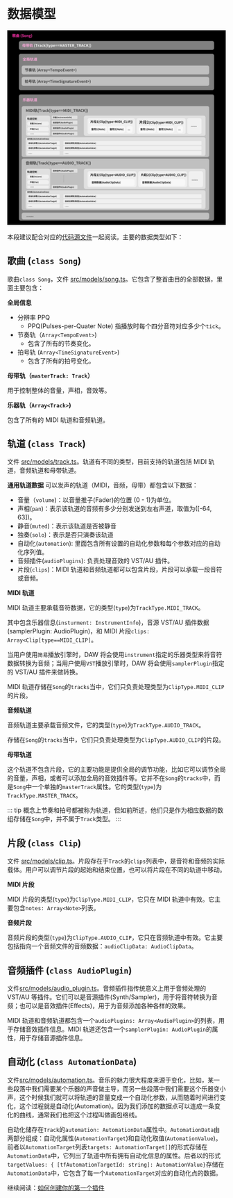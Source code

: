 # 数据模型

![数据模型概览](./images/charts/data_models.jpg)

本段建议配合对应的[代码源文件](https://github.com/tuneflow/tuneflow/tree/master/src/models)一起阅读。主要的数据类型如下：

## 歌曲 (`class Song`)

歌曲`class Song`，文件 [src/models/song.ts](https://github.com/tuneflow/tuneflow/blob/master/src/models/song.ts)。它包含了整首曲目的全部数据，里面主要包含：

**全局信息**

- 分辨率 PPQ
  - PPQ(Pulses-per-Quater Note) 指播放时每个四分音符对应多少个`tick`。
- 节奏轨（`Array<TempoEvent>`)
  - 包含了所有的节奏变化。
- 拍号轨 (`Array<TimeSignatureEvent>`)
  - 包含了所有的拍号变化。

**母带轨（`masterTrack: Track`）**

用于控制整体的音量，声相，音效等。

**乐器轨（`Array<Track>`)**

包含了所有的 MIDI 轨道和音频轨道。

## 轨道 (`class Track`)

文件 [src/models/track.ts](https://github.com/tuneflow/tuneflow/blob/master/src/models/track.ts)。轨道有不同的类型，目前支持的轨道包括 MIDI 轨道，音频轨道和母带轨道。

**通用轨道数据** 可以发声的轨道（MIDI，音频，母带）都包含以下数据：

- 音量（`volume`)：以音量推子(Fader)的位置 (0 - 1)为单位。
- 声相(`pan`)：表示该轨道的音频有多少分别发送到左右声道，取值为([-64, 63])。
- 静音(`muted`)：表示该轨道是否被静音
- 独奏(`solo`)：表示是否只演奏该轨道
- 自动化(`automation`): 里面包含所有设置的自动化参数和每个参数对应的自动化序列值。
- 音频插件(`audioPlugins`): 负责处理音效的 VST/AU 插件。
- 片段(`clips`)：MIDI 轨道和音频轨道都可以包含片段，片段可以承载一段音符或音频。

**MIDI 轨道**

MIDI 轨道主要承载音符数据，它的类型(`type`)为`TrackType.MIDI_TRACK`。

其中包含乐器信息(`insturment: InstrumentInfo`)，音源 VST/AU 插件数据(samplerPlugin: AudioPlugin)，和 MIDI 片段`clips: Array<Clip[type==MIDI_CLIP]`。

当用户使用`简易`播放引擎时，DAW 将会使用`instrument`指定的乐器类型来将音符数据转换为音频；当用户使用`VST`播放引擎时，DAW 将会使用`samplerPlugin`指定的 VST/AU 插件来做转换。

MIDI 轨道存储在`Song`的`tracks`当中，它们只负责处理类型为`ClipType.MIDI_CLIP`的片段。

**音频轨道**

音频轨道主要承载音频文件，它的类型(`type`)为`TrackType.AUDIO_TRACK`。

存储在`Song`的`tracks`当中，它们只负责处理类型为`ClipType.AUDIO_CLIP`的片段。

**母带轨道**

这个轨道不包含片段，它的主要功能是提供全局的调节功能，比如它可以调节全局的音量，声相，或者可以添加全局的音效插件等。它并不在`Song`的`tracks`中，而是`Song`中一个单独的`masterTrack`属性。它的类型(`type`)为`TrackType.MASTER_TRACK`。

<!-- prettier-ignore-start -->
::: tip
概念上节奏和拍号都被称为轨道，但如前所述，他们只是作为相应数据的数组存储在`Song`中，并不属于`Track`类型。
:::
<!-- prettier-ignore-end -->

## 片段 (`class Clip`)

文件 [src/models/clip.ts](https://github.com/tuneflow/tuneflow/blob/master/src/models/clip.ts)。片段存在于`Track`的`clips`列表中，是音符和音频的实际载体。用户可以调节片段的起始和结束位置，也可以将片段在不同的轨道中移动。

**MIDI 片段**

MIDI 片段的类型(`type`)为`ClipType.MIDI_CLIP`，它只在 MIDI 轨道中有效。它主要包含`notes: Array<Note>`列表。

**音频片段**

音频片段的类型(`type`)为`ClipType.AUDIO_CLIP`，它只在音频轨道中有效。它主要包括指向一个音频文件的音频数据：`audioClipData: AudioClipData`。

## 音频插件 (`class AudioPlugin`)

文件[src/models/audio_plugin.ts](https://github.com/tuneflow/tuneflow/blob/master/src/models/audio_plugin.ts)。音频插件指传统意义上用于音频处理的 VST/AU 等插件。它们可以是音源插件(Synth/Sampler)，用于将音符转换为音频；也可以是音效插件(Effects)，用于为音频添加各种各样的效果。

MIDI 轨道和音频轨道都包含一个`audioPlugins: Array<AudioPlugin>`的列表，用于存储音效插件信息。MIDI 轨道还包含一个`samplerPlugin: AudioPlugin`的属性，用于存储音源插件信息。

## 自动化 (`class AutomationData`)

文件[src/models/automation.ts](https://github.com/tuneflow/tuneflow/blob/master/src/models/automation.ts)。音乐的魅力很大程度来源于变化，比如，某一些段落中我们需要某个乐器的声音做主导，而另一些段落中我们需要这个乐器变小声，这个时候我们就可以将轨道的音量变成一个自动化参数，从而随着时间进行变化，这个过程就是自动化(Automation)。因为我们添加的数据点可以连成一条变化的曲线，通常我们也把这个过程叫做画包络线。

自动化储存在`Track`的`automation: AutomationData`属性中。`AutomationData`由两部分组成：自动化属性(`AutomationTarget`)和自动化取值(`AutomationValue`)。前者以`AutomationTarget`列表`targets: AutomationTarget[]`的形式存储在`AutomationData`中，它列出了轨道中所有拥有自动化信息的属性。后者以的形式`targetValues: { [tfAutomationTargetId: string]: AutomationValue}`存储在`AutomationData`中，它包含了每一个`AutomationTarget`对应的自动化点的数据。

继续阅读：[如何创建你的第一个插件](./create-your-first-plugin.md)

